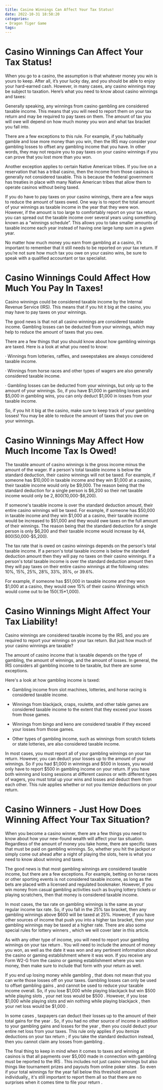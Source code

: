```yaml
---
title: Casino Winnings Can Affect Your Tax Status!
date: 2022-10-31 18:58:20
categories:
- Dragon Tiger Game
tags:
---
```



#  Casino Winnings Can Affect Your Tax Status!

When you go to a casino, the assumption is that whatever money you win is yours to keep. After all, it’s your lucky day, and you should be able to enjoy your hard-earned cash. However, in many cases, any casino winnings may be subject to taxation. Here’s what you need to know about casino winnings and taxes:

Generally speaking, any winnings from casino gambling are considered taxable income. This means that you will need to report them on your tax return and may be required to pay taxes on them. The amount of tax you will owe will depend on how much money you won and what tax bracket you fall into.

There are a few exceptions to this rule. For example, if you habitually gamble and lose more money than you win, then the IRS may consider your gambling losses to offset any gambling income that you have. In other words, they may not require you to pay taxes on your casino winnings if you can prove that you lost more than you won.

Another exception applies to certain Native American tribes. If you live on a reservation that has a tribal casino, then the income from those casinos is generally not considered taxable. This is because the federal government has treaties in place with many Native American tribes that allow them to operate casinos without being taxed.

If you do have to pay taxes on your casino winnings, there are a few ways to reduce the amount of taxes owed. One way is to report the total amount of your winnings as taxable income in the year that they were won. However, if the amount is too large to comfortably report on your tax return, you can spread out the taxable income over several years using something known as a “winnings schedule”. This allows you to take smaller amounts of taxable income each year instead of having one large lump sum in a given year.

No matter how much money you earn from gambling at a casino, it’s important to remember that it still needs to be reported on your tax return. If you’re not sure how much tax you owe on your casino wins, be sure to speak with a qualified accountant or tax specialist.

#  Casino Winnings Could Affect How Much You Pay In Taxes!

Casino winnings could be considered taxable income by the Internal Revenue Service (IRS). This means that if you hit it big at the casino, you may have to pay taxes on your winnings.

The good news is that not all casino winnings are considered taxable income. Gambling losses can be deducted from your winnings, which may help to reduce the amount of taxes that you owe.

There are a few things that you should know about how gambling winnings are taxed. Here is a look at what you need to know:

· Winnings from lotteries, raffles, and sweepstakes are always considered taxable income.

· Winnings from horse races and other types of wagers are also generally considered taxable income.

· Gambling losses can be deducted from your winnings, but only up to the amount of your winnings. So, if you have $1,000 in gambling losses and $5,000 in gambling wins, you can only deduct $1,000 in losses from your taxable income.

So, if you hit it big at the casino, make sure to keep track of your gambling losses! You may be able to reduce the amount of taxes that you owe on your winnings.

#  Casino Winnings May Affect How Much Income Tax Is Owed!

The taxable amount of casino winnings is the gross income minus the amount of the wager. If a person's total taxable income is below the standard deduction, their casino winnings will not be taxed. For example, if someone has $10,000 in taxable income and they win $1,000 at a casino, their taxable income would only be $9,000. The reason being that the standard deduction for a single person is $6,200 so their net taxable income would only be $2,800 ($10,000-$6,200).

If someone's taxable income is over the standard deduction amount, their entire casino winnings will be taxed. For example, if someone has $50,000 in taxable income and they win $1,000 at a casino, their taxable income would be increased to $51,000 and they would owe taxes on the full amount of their winnings. The reason being that the standard deduction for a single person is only $6,200 and their taxable income would increase by $44,800 ($50,000-$5,200).

The tax rate that is owed on casino winnings depends on the person's total taxable income. If a person's total taxable income is below the standard deduction amount then they will pay no taxes on their casino winnings. If a person's total taxable income is over the standard deduction amount then they will pay taxes on their entire casino winnings at the following rates: 10%, 15%, 25%, 28%, 33%, 35%, or 39.6%.

For example, if someone has $51,000 in taxable income and they won $1,000 at a casino, they would owe 15% of their casino Winnings which would come out to be $150 (.15*$1,000).

#  Casino Winnings Might Affect Your Tax Liability!

Casino winnings are considered taxable income by the IRS, and you are required to report your winnings on your tax return. But just how much of your casino winnings are taxable?

The amount of casino income that is taxable depends on the type of gambling, the amount of winnings, and the amount of losses. In general, the IRS considers all gambling income to be taxable, but there are some exceptions.

Here's a look at how gambling income is taxed:

* Gambling income from slot machines, lotteries, and horse racing is considered taxable income.

* Winnings from blackjack, craps, roulette, and other table games are considered taxable income to the extent that they exceed your losses from those games.

* Winnings from bingo and keno are considered taxable if they exceed your losses from those games.

* Other types of gambling income, such as winnings from scratch tickets or state lotteries, are also considered taxable income.

In most cases, you must report all of your gambling winnings on your tax return. However, you can deduct your losses up to the amount of your winnings. So if you had $1,000 in winnings and $500 in losses, you would only have to report $500 in gambling income on your return. If you have both winning and losing sessions at different casinos or with different types of wagers, you must total up your wins and losses and deduct them from each other. This rule applies whether or not you itemize deductions on your return.

#  Casino Winners - Just How Does Winning Affect Your Tax Situation?

When you become a casino winner, there are a few things you need to know about how your new-found wealth will affect your tax situation. Regardless of the amount of money you take home, there are specific taxes that must be paid on gambling winnings. So, whether you hit the jackpot or simply come out ahead after a night of playing the slots, here is what you need to know about winning and taxes.

The good news is that most gambling winnings are considered taxable income, but there are a few exceptions. For example, betting on horse races or other sporting events is not considered taxable income, as long as the bets are placed with a licensed and regulated bookmaker. However, if you win money from casual gambling activities such as buying lottery tickets or playing scratchers, then that money is considered taxable income.

In most cases, the tax rate on gambling winnings is the same as your regular income tax rate. So, if you fall in the 25% tax bracket, then any gambling winnings above $600 will be taxed at 25%. However, if you have other sources of income that push you into a higher tax bracket, then your gambling winnings may be taxed at a higher rate. There are also some special rules for lottery winners , which we will cover later in this article.

As with any other type of income, you will need to report your gambling winnings on your tax return . You will need to include the amount of money you won, as well as the date it was won and any pertinent information about the casino or gaming establishment where it was won. If you receive any Form W2-G from the casino or gaming establishment where you won money, then make sure to include that form with your return as well.

If you end up losing money while gambling , that does not mean that you can write those losses off on your taxes. Gambling losses can only be used to offset gambling gains , and cannot be used to reduce your taxable income overall. So, if you lose $1,000 while playing blackjack but win $500 while playing slots , your net loss would be $500 . However, if you lose $1,000 while playing slots and win nothing while playing blackjack , then your net loss would be $1,000 .

In some cases , taxpayers can deduct their losses up to the amount of their total gains for the year . So, if you had no other source of income in addition to your gambling gains and losses for the year , then you could deduct your entire net loss from your taxes. This rule only applies if you itemize deductions on your tax return ; if you take the standard deduction instead, then you cannot claim any losses from gambling .

The final thing to keep in mind when it comes to taxes and winning at casinos is that all payments over $5,000 made in connection with gambling must be reported to the IRS . This includes not just casino winnings but also things like tournament prizes and payouts from online poker sites . So even if your total winnings for the year fall below this threshold amount individually,, it's still important to report them all so that there are no surprises when it comes time to file your return .
